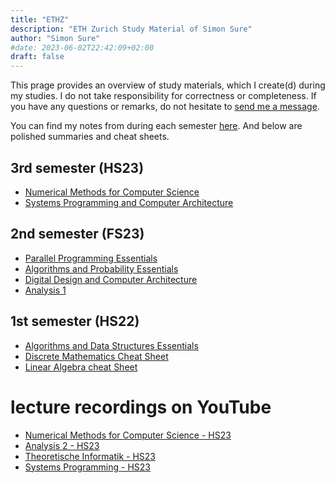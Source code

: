 ```yaml
---
title: "ETHZ"
description: "ETH Zurich Study Material of Simon Sure"
author: "Simon Sure"
#date: 2023-06-02T22:42:09+02:00
draft: false
---
```


This prage provides an overview of study materials, which I create(d) during my studies. I do not take responsibility for correctness or completeness. If you have any questions or remarks, do not hesitate to [send me a message](/contact).

You can find my notes from during each semester [here](https://ethz.simonsure.com). And below are polished summaries and cheat sheets.

## 3rd semester (HS23)
- [Numerical Methods for Computer Science](/ethz/semester3/numcs.pdf)
- [Systems Programming and Computer Architecture](/ethz/semester3/spca.pdf)

## 2nd semester (FS23)
- [Parallel Programming Essentials](/ethz/semester2/parallele-programmierung.pdf)
- [Algorithms and Probability Essentials](/ethz/semester2/algorithms-and-probability.pdf)
- [Digital Design and Computer Architecture](/ethz/semester2/ddca.pdf)
- [Analysis 1](/ethz/semester2/analysis-1.pdf)

## 1st semester (HS22)
- [Algorithms and Data Structures Essentials](/ethz/semester1/Algorithms-and-data-structures.pdf)
- [Discrete Mathematics Cheat Sheet](/ethz/semester1/discrete-mathematics-cheat-sheet.pdf)
- [Linear Algebra cheat Sheet](/ethz/semester1/linear-algebra-cheat-sheet.pdf)

# lecture recordings on YouTube
- [Numerical Methods for Computer Science - HS23](https://youtube.com/playlist?list=PL9HtDxVHgOKkcYv_bkw5fuEp6d6lLas_2&feature=shared)
- [Analysis 2 - HS23](https://youtube.com/playlist?list=PL9HtDxVHgOKkDVyiFFvFpPHT-joDAQ0L9&feature=shared)
- [Theoretische Informatik - HS23](https://youtube.com/playlist?list=PL9HtDxVHgOKkNTXt9ylv97vB0jOfg1jjS&feature=shared)
- [Systems Programming - HS23](https://youtube.com/playlist?list=PL9HtDxVHgOKlE9N_7buljNQ_T3cqLEZCz&feature=shared)